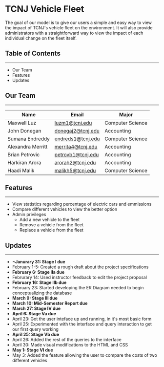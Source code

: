 # TCNJ Vehicle Fleet 
The goal of our model is to give our users a simple and easy way to view the impact of TCNJ's vehicle fleet on the environment. It will also provide administrators with a straightforward way to view the impact of each individual change on the fleet itself.

## Table of Contents
** **
- Our Team
- Features
- Updates

## Our Team
-- --
|Name|Email|Major|
|------|-----|-------|      
|Maxwell Luz | luzm1@tcnj.edu|Computer Science
|John Donegan |  donegaj2@tcnj.edu|Accounting
|Sumana Endreddy | endreds1@tcnj.edu|Computer Science
|Alexandra Merritt | merrita4@tcnj.edu| Accounting
|Brian Petrovic | petrovb1@tcnj.edu| Accounting
|Harkiran Arora | arorah2@tcnj.edu| Accounting
|Haadi Malik | malikh5@tcnj.edu| Computer Science

## Features
-- --
- View statistics regarding percentage of electric cars and emmissions
- Compare different vehicles to view the better option
- Admin privileges
    - Add a new vehicle to the fleet
    - Remove a vehicle from the fleet
    - Replace a vehicle from the fleet

## Updates
-- --
- **~Janurary 31: Stage I due**
- February 1-5: Created a rough draft about the project specifications
- **February 6: Stage IIa due**
- Februrary 14: Used instructor feedback to edit the project proposal
- **February 16: Stage IIb due**
- February 23: Started developing the ER Diagram needed to begin conceptualizing the database
- **March 9: Stage III due**
- **March 10: Mid-Semester Report due**
- **March 27: Stage IV due**
- **April 6: Stage Va due**
- April 23: Got the user inteface up and running, in it's most basic form
- April 25: Experimented with the interface and query interaction to get our first query working
- **April 25: Stage Vb due**
&nbsp;
- April 26: Added the rest of the queries to the interface
- April 30: Made visual modifications to the HTML and CSS
- **May 1: Stage VI due**
- May 3: Added the feature allowing the user to compare the costs of two different vehicles

